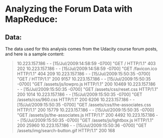 # Analyzing the Forum Data with MapReduce:

## Data:
The data used for this analysis comes from the Udacity course forum posts, and here is a sample content:

> 10.223.157.186 - - [15/Jul/2009:14:58:59 -0700] "GET / HTTP/1.1" 403 202
> 10.223.157.186 - - [15/Jul/2009:14:58:59 -0700] "GET /favicon.ico HTTP/1.1" 404 209
> 10.223.157.186 - - [15/Jul/2009:15:50:35 -0700] "GET / HTTP/1.1" 200 9157
> 10.223.157.186 - - [15/Jul/2009:15:50:35 -0700] "GET /assets/js/lowpro.js HTTP/1.1" 200 10469
> 10.223.157.186 - - [15/Jul/2009:15:50:35 -0700] "GET /assets/css/reset.css HTTP/1.1" 200 1014
> 10.223.157.186 - - [15/Jul/2009:15:50:35 -0700] "GET /assets/css/960.css HTTP/1.1" 200 6206
> 10.223.157.186 - - [15/Jul/2009:15:50:35 -0700] "GET /assets/css/the-associates.css HTTP/1.1" 200 15779
> 10.223.157.186 - - [15/Jul/2009:15:50:35 -0700] "GET /assets/js/the-associates.js HTTP/1.1" 200 4492
> 10.223.157.186 - - [15/Jul/2009:15:50:35 -0700] "GET /assets/js/lightbox.js HTTP/1.1" 200 25960
> 10.223.157.186 - - [15/Jul/2009:15:50:36 -0700] "GET /assets/img/search-button.gif HTTP/1.1" 200 168
